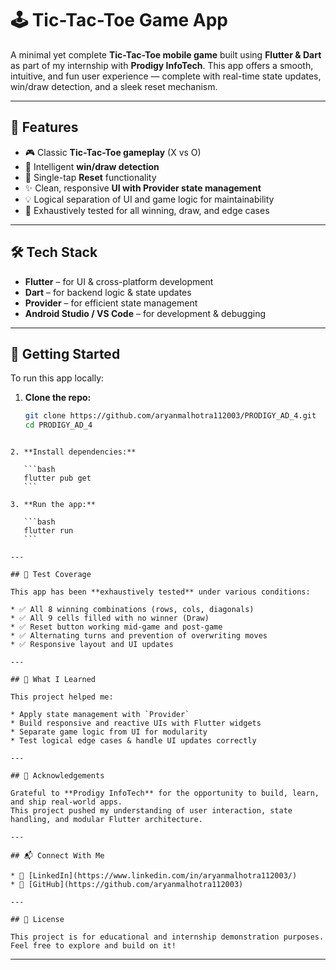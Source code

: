 # 🕹️ Tic-Tac-Toe Game App 

A minimal yet complete **Tic-Tac-Toe mobile game** built using **Flutter & Dart** as part of my internship with **Prodigy InfoTech**. This app offers a smooth, intuitive, and fun user experience — complete with real-time state updates, win/draw detection, and a sleek reset mechanism.

---

## 📱 Features

- 🎮 Classic **Tic-Tac-Toe gameplay** (X vs O)  
- 🧠 Intelligent **win/draw detection**  
- 🔁 Single-tap **Reset** functionality  
- ✨ Clean, responsive **UI with Provider state management**  
- 💡 Logical separation of UI and game logic for maintainability  
- 🧪 Exhaustively tested for all winning, draw, and edge cases  

---

## 🛠️ Tech Stack

- **Flutter** – for UI & cross-platform development  
- **Dart** – for backend logic & state updates  
- **Provider** – for efficient state management  
- **Android Studio / VS Code** – for development & debugging  

---

## 🚀 Getting Started

To run this app locally:

1. **Clone the repo:**

   ```bash
   git clone https://github.com/aryanmalhotra112003/PRODIGY_AD_4.git
   cd PRODIGY_AD_4
````

2. **Install dependencies:**

   ```bash
   flutter pub get
   ```

3. **Run the app:**

   ```bash
   flutter run
   ```

---

## 🧪 Test Coverage

This app has been **exhaustively tested** under various conditions:

* ✅ All 8 winning combinations (rows, cols, diagonals)
* ✅ All 9 cells filled with no winner (Draw)
* ✅ Reset button working mid-game and post-game
* ✅ Alternating turns and prevention of overwriting moves
* ✅ Responsive layout and UI updates

---

## 🧠 What I Learned

This project helped me:

* Apply state management with `Provider`
* Build responsive and reactive UIs with Flutter widgets
* Separate game logic from UI for modularity
* Test logical edge cases & handle UI updates correctly

---

## 🙌 Acknowledgements

Grateful to **Prodigy InfoTech** for the opportunity to build, learn, and ship real-world apps.
This project pushed my understanding of user interaction, state handling, and modular Flutter architecture.

---

## 📬 Connect With Me

* 🔗 [LinkedIn](https://www.linkedin.com/in/aryanmalhotra112003/)
* 🐙 [GitHub](https://github.com/aryanmalhotra112003)

---

## 🔖 License

This project is for educational and internship demonstration purposes.
Feel free to explore and build on it!

`````

---


`````
